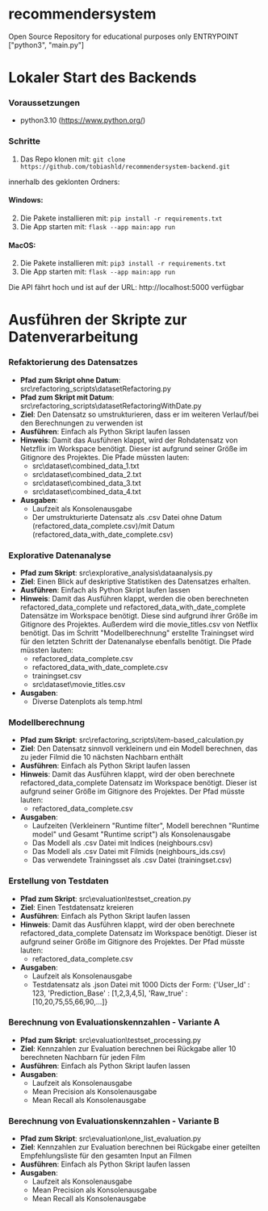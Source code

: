 # recommendersystem
Open Source Repository for educational purposes only 
ENTRYPOINT ["python3", "main.py"]

# Lokaler Start des Backends

### Voraussetzungen 
- python3.10 (https://www.python.org/) 
### Schritte
1. Das Repo klonen mit: `git clone https://github.com/tobiashld/recommendersystem-backend.git`

innerhalb des geklonten Ordners:

#### Windows:
2. Die Pakete installieren mit: `pip install -r requirements.txt`
3. Die App starten mit: `flask --app main:app run`
#### MacOS:
2. Die Pakete installieren mit: `pip3 install -r requirements.txt`
3. Die App starten mit: `flask --app main:app run`



Die API fährt hoch und ist auf der URL: http://localhost:5000 verfügbar

# Ausführen der Skripte zur Datenverarbeitung

### Refaktorierung des Datensatzes
- **Pfad zum Skript ohne Datum**: src\refactoring_scripts\datasetRefactoring.py
- **Pfad zum Skript mit Datum**: src\refactoring_scripts\datasetRefactoringWithDate.py
- **Ziel**: Den Datensatz so umstrukturieren, dass er im weiteren Verlauf/bei den Berechnungen zu verwenden ist
- **Ausführen**: Einfach als Python Skript laufen lassen
- **Hinweis**: Damit das Ausführen klappt, wird der Rohdatensatz von Netzflix im Workspace benötigt. Dieser ist aufgrund seiner Größe im Gitignore des Projektes. Die Pfade müssten lauten:
    - src\dataset\combined_data_1.txt
    - src\dataset\combined_data_2.txt
    - src\dataset\combined_data_3.txt
    - src\dataset\combined_data_4.txt
- **Ausgaben**: 
    - Laufzeit als Konsolenausgabe
    - Der umstrukturierte Datensatz als .csv Datei ohne Datum (refactored_data_complete.csv)/mit Datum (refactored_data_with_date_complete.csv)

### Explorative Datenanalyse
- **Pfad zum Skript**: src\explorative_analysis\dataanalysis.py
- **Ziel**: Einen Blick auf deskriptive Statistiken des Datensatzes erhalten.
- **Ausführen**: Einfach als Python Skript laufen lassen
- **Hinweis**: Damit das Ausführen klappt, werden die oben berechneten refactored_data_complete und refactored_data_with_date_complete Datensätze im Workspace benötigt. Diese sind aufgrund ihrer Größe im Gitignore des Projektes. Außerdem wird die movie_titles.csv von Netflix benötigt. Das im Schritt "Modellberechnung" erstellte Trainingset wird für den letzten Schritt der Datenanalyse ebenfalls benötigt. Die Pfade müssten lauten:
    - refactored_data_complete.csv
    - refactored_data_with_date_complete.csv
    - trainingset.csv
    - src\dataset\movie_titles.csv
- **Ausgaben**: 
    - Diverse Datenplots als temp.html

### Modellberechnung
- **Pfad zum Skript**: src\refactoring_scripts\item-based_calculation.py
- **Ziel**: Den Datensatz sinnvoll verkleinern und ein Modell berechnen, das zu jeder Filmid die 10 nächsten Nachbarn enthält
- **Ausführen**: Einfach als Python Skript laufen lassen
- **Hinweis**: Damit das Ausführen klappt, wird der oben berechnete refactored_data_complete Datensatz im Workspace benötigt. Dieser ist aufgrund seiner Größe im Gitignore des Projektes. Der Pfad müsste lauten:
    - refactored_data_complete.csv
- **Ausgaben**: 
    - Laufzeiten (Verkleinern "Runtime filter", Modell berechnen "Runtime model" und Gesamt "Runtime script") als Konsolenausgabe
    - Das Modell als .csv Datei mit Indices (neighbours.csv)
    - Das Modell als .csv Datei mit Filmids (neighbours_ids.csv)
    - Das verwendete Trainingsset als .csv Datei (trainingset.csv)

### Erstellung von Testdaten 
- **Pfad zum Skript**: src\evaluation\testset_creation.py
- **Ziel**: Einen Testdatensatz kreieren 
- **Ausführen**: Einfach als Python Skript laufen lassen
- **Hinweis**: Damit das Ausführen klappt, wird der oben berechnete refactored_data_complete Datensatz im Workspace benötigt. Dieser ist aufgrund seiner Größe im Gitignore des Projektes. Der Pfad müsste lauten:
    - refactored_data_complete.csv
- **Ausgaben**: 
    - Laufzeit als Konsolenausgabe
    - Testdatensatz als .json Datei mit 1000 Dicts der Form: {'User_Id' : 123, 'Prediction_Base' : [1,2,3,4,5], 'Raw_true' : [10,20,75,55,66,90,...]}

### Berechnung von Evaluationskennzahlen - Variante A  
- **Pfad zum Skript**: src\evaluation\testset_processing.py
- **Ziel**: Kennzahlen zur Evaluation berechnen bei Rückgabe aller 10 berechneten Nachbarn für jeden Film
- **Ausführen**: Einfach als Python Skript laufen lassen
- **Ausgaben**: 
    - Laufzeit als Konsolenausgabe
    - Mean Precision als Konsolenausgabe
    - Mean Recall als Konsolenausgabe

### Berechnung von Evaluationskennzahlen - Variante B  
- **Pfad zum Skript**: src\evaluation\one_list_evaluation.py
- **Ziel**: Kennzahlen zur Evaluation berechnen bei Rückgabe einer geteilten Empfehlungsliste für den gesamten Input an Filmen
- **Ausführen**: Einfach als Python Skript laufen lassen
- **Ausgaben**: 
    - Laufzeit als Konsolenausgabe
    - Mean Precision als Konsolenausgabe
    - Mean Recall als Konsolenausgabe

